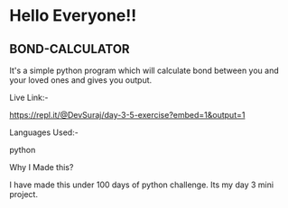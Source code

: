 # Hello Everyone!!
## BOND-CALCULATOR

It's a simple python program which will calculate bond between you and your loved ones and gives you output.

Live Link:-

https://repl.it/@DevSuraj/day-3-5-exercise?embed=1&output=1

Languages Used:-

python

Why I Made this?

I have made this under 100 days of python challenge. Its my day 3 mini project.
